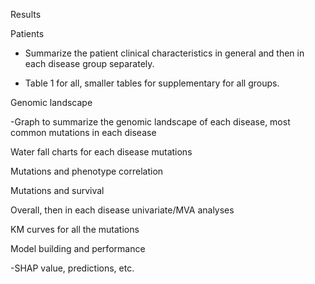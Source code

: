 Results

Patients

- Summarize the patient clinical characteristics in general and then in each disease group separately.

- Table 1 for all, smaller tables for supplementary for all groups.



Genomic landscape

-Graph to summarize the genomic landscape of each disease, most common mutations in each disease

Water fall charts for each disease mutations

Mutations and phenotype correlation



Mutations and survival

Overall, then in each disease univariate/MVA analyses

KM curves for all the mutations



Model building and performance

-SHAP value, predictions, etc.
